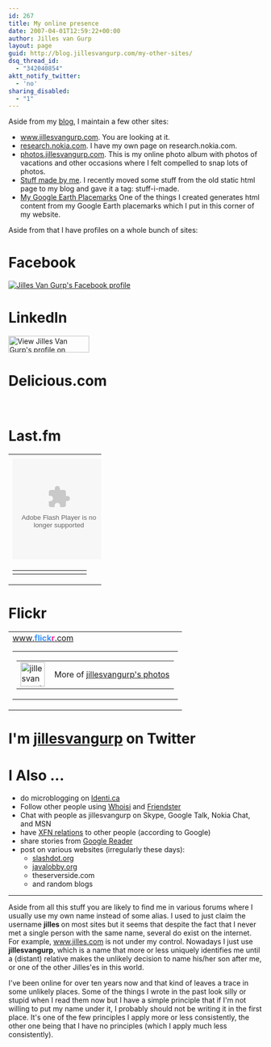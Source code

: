 ```yaml
---
id: 267
title: My online presence
date: 2007-04-01T12:59:22+00:00
author: Jilles van Gurp
layout: page
guid: http://blog.jillesvangurp.com/my-other-sites/
dsq_thread_id:
  - "342040854"
aktt_notify_twitter:
  - 'no'
sharing_disabled:
  - "1"
---
```

Aside from my <a href="http://blog.jillesvangurp.com">blog</a>, I maintain a few other sites:
<ul>
  <li><a title="My website" href="http://www.jillesvangurp.com" rel="me">www.jillesvangurp.com</a>. You are looking at it.</li>
  <li><a title="My presence on the Nokia Research site" href="http://research.nokia.com/people/jilles_van_gurp/index.html" rel="me">research.nokia.com</a>. I have my own page on research.nokia.com.</li>
  <li><a title="Various photos" href="http://photos.jillesvangurp.com">photos.jillesvangurp.com</a>. This is my online photo album with photos of vacations and other occasions where I felt compelled to snap lots of photos.</li>
  <li><a title="Overview of things I created that you might be able to use" href="http://blog.jillesvangurp.com/tag/createdbyjilles/" rel="me">Stuff made by me</a>. I recently moved some stuff from the old static html page to my blog and gave it a tag: stuff-i-made.</li>
  <li><a title="Exorted Google Earth placemarks" href="http://www.jillesvangurp.com/places" rel="me">My Google Earth Placemarks</a> One of the things I created generates html content from my Google Earth placemarks which I put in this corner of my website.</li>
</ul>
Aside from that I have profiles on a whole bunch of sites:
<h1>Facebook</h1>
<a title="Jilles Van Gurp's Facebook profile" href="http://www.facebook.com/p/Jilles_Van_Gurp/654019881" target="_TOP"><img src="http://badge.facebook.com/badge/654019881.99.769102397.png" alt="Jilles Van Gurp's Facebook profile" border="0" /></a>
<h1>LinkedIn</h1>
<a href="http://www.linkedin.com/in/jillesvangurp"><img src="http://www.linkedin.com/img/webpromo/btn_viewmy_160x33.gif" alt="View Jilles Van Gurp's profile on LinkedIn" width="160" height="33" border="0" /></a>
<h1>Delicious.com</h1>
&nbsp;
<h1>Last.fm</h1>
<!-- table.lfmWidget20070713122711 td {margin:0 !important;padding:0 !important;border:0 !important;}table.lfmWidget20070713122711 tr.lfmHead a:hover {background:url(http://panther1.last.fm/widgets/images/en/header/chart/recenttracks_regular_blue.png) no-repeat 0 0 !important;}table.lfmWidget20070713122711 tr.lfmEmbed object {float:left;}table.lfmWidget20070713122711 tr.lfmFoot td.lfmConfig a:hover {background:url(http://panther1.last.fm/widgets/images/en/footer/blue.png) no-repeat 0px 0 !important;;}table.lfmWidget20070713122711 tr.lfmFoot td.lfmView a:hover {background:url(http://panther1.last.fm/widgets/images/en/footer/blue.png) no-repeat -85px 0 !important;}table.lfmWidget20070713122711 tr.lfmFoot td.lfmPopup a:hover {background:url(http://panther1.last.fm/widgets/images/en/footer/blue.png) no-repeat -159px 0 !important;} -->
<table class="lfmWidget20070713122711" style="width: 184px;" border="0" cellspacing="0" cellpadding="0">
<tbody>
<tr class="lfmHead">
<td></td>
</tr>
<tr class="lfmEmbed">
<td><object width="184" height="199" classid="clsid:d27cdb6e-ae6d-11cf-96b8-444553540000" codebase="http://download.macromedia.com/pub/shockwave/cabs/flash/swflash.cab#version=6,0,40,0" bgcolor="6598cd"><param name="quality" value="high" /><param name="allowScriptAccess" value="sameDomain" /><param name="FlashVars" value="type=recenttracks&amp;user=jillesvangurp&amp;theme=blue&amp;lang=en" /><param name="src" value="http://panther1.last.fm/widgets/chart/friends_1.swf" /><param name="flashvars" value="type=recenttracks&amp;user=jillesvangurp&amp;theme=blue&amp;lang=en" /><param name="allowscriptaccess" value="sameDomain" /><embed width="184" height="199" type="application/x-shockwave-flash" src="http://panther1.last.fm/widgets/chart/friends_1.swf" quality="high" allowScriptAccess="sameDomain" FlashVars="type=recenttracks&amp;user=jillesvangurp&amp;theme=blue&amp;lang=en" flashvars="type=recenttracks&amp;user=jillesvangurp&amp;theme=blue&amp;lang=en" allowscriptaccess="sameDomain" bgcolor="6598cd" /></object></td>
</tr>
<tr class="lfmFoot">
<td style="background: url('http://panther1.last.fm/widgets/images/footer_bg/blue.png') repeat-x 0 0; text-align: right;">
<table style="width: 184px;" border="0" cellspacing="0" cellpadding="0">
<tbody>
<tr>
<td class="lfmConfig"></td>
<td class="lfmView" style="width: 74px;"></td>
<td class="lfmPopup" style="width: 25px;"></td>
</tr>
</tbody>
</table>
</td>
</tr>
</tbody>
</table>
<h1>Flickr</h1>
<!-- Start of Flickr Badge --> <!-- #flickr_badge_source_txt {padding:0; font: 11px Arial, Helvetica, Sans serif; color:#666666;} #flickr_badge_icon {display:block !important; margin:0 !important; border: 1px solid rgb(0, 0, 0) !important;} #flickr_icon_td {padding:0 5px 0 0 !important;} .flickr_badge_image {text-align:center !important;} .flickr_badge_image img {border: 1px solid black !important;} #flickr_badge_uber_wrapper {width:150px;} #flickr_www {display:block; text-align:center; padding:0 10px 0 10px !important; font: 11px Arial, Helvetica, Sans serif !important; color:#3993ff !important;} #flickr_badge_uber_wrapper a:hover, #flickr_badge_uber_wrapper a:link, #flickr_badge_uber_wrapper a:active, #flickr_badge_uber_wrapper a:visited {text-decoration:none !important; background:inherit !important;color:#3993ff;} #flickr_badge_wrapper {background-color:#ffffff;border: solid 1px #000000} #flickr_badge_source {padding:0 !important; font: 11px Arial, Helvetica, Sans serif !important; color:#666666 !important;} -->
<table id="flickr_badge_uber_wrapper" border="0" cellspacing="10" cellpadding="0">
<tbody>
<tr>
<td><a id="flickr_www" href="http://www.flickr.com">www.<strong style="color: #3993ff;">flick<span style="color: #ff1c92;">r</span></strong>.com</a>
<table id="flickr_badge_wrapper" border="0" cellspacing="10" cellpadding="0">
<tbody>
<tr>
<td id="flickr_badge_source" align="center" valign="center">
<table border="0" cellspacing="0" cellpadding="0">
<tbody>
<tr>
<td id="flickr_icon_td" width="10"><a href="http://www.flickr.com/photos/jillesvangurp/"><img id="flickr_badge_icon" src="http://farm3.static.flickr.com/2032/buddyicons/22572648@N05.jpg?1199757674#22572648@N05" alt="jillesvangurp's photos" width="48" height="48" align="left" /></a></td>
<td id="flickr_badge_source_txt">More of <a href="http://www.flickr.com/photos/jillesvangurp/">jillesvangurp's photos</a></td>
</tr>
</tbody>
</table>
</td>
</tr>
</tbody>
</table>
</td>
</tr>
</tbody>
</table>
<!-- End of Flickr Badge -->
<h1>I'm <a href="http://twitter.com/jillesvangurp">jillesvangurp</a> on Twitter</h1>
<script type="text/javascript" src="http://twitter.com/javascripts/blogger.js"></script>
<script type="text/javascript" src="http://twitter.com/statuses/user_timeline/jillesvangurp.json?callback=twitterCallback2&amp;count=10"></script>
<h1>I Also ...</h1>
<ul>
  <li>do microblogging on <a href="http://identi.ca/jillesvangurp">Identi.ca</a></li>
  <li>Follow other people using <a href="http://whoisi.com/p/4061">Whoisi</a> and <a href="http://friendfeed.com/jillesvangurp">Friendster</a></li>
  <li>Chat with people as jillesvangurp on Skype, Google Talk, Nokia Chat, and MSN</li>
  <li>have <a href="http://www.jillesvangurp.com/2008/02/04/google-social-graph-api/">XFN relations</a> to other people (according to Google)</li>
  <li>share stories from <a href="http://www.google.com/reader/shared/18224876845254110763">Google Reader</a></li>
  <li>post on various websites (irregularly these days):
<ul>
  <li><a href="http://slashdot.org/~jilles/">slashdot.org</a></li>
  <li><a href="http://java.dzone.com/users/jilles">javalobby.org</a></li>
  <li>theserverside.com</li>
  <li>and random blogs</li>
</ul>
</li>
</ul>

<hr />

Aside from all this stuff you are likely to find me in various forums where I usually use my own name instead of some alias. I used to just claim the username <strong>jilles </strong>on most sites but it seems that despite the fact that I never met a single person with the same name, several do exist on the internet. For example, www.jilles.com is not under my control. Nowadays I just use <strong>jillesvangurp</strong>, which is a name that more or less uniquely identifies me until a (distant) relative makes the unlikely decision to name his/her son after me, or one of the other Jilles'es in this world.

I've been online for over ten years now and that kind of leaves a trace in some unlikely places. Some of the things I wrote in the past look silly or stupid when I read them now but I have a simple principle that if I'm not willing to put my name under it, I probably should not be writing it in the first place. It's one of the few principles I apply more or less consistently, the other one being that I have no principles (which I apply much less consistently).